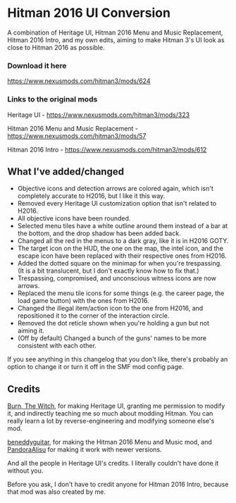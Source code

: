# Hitman 2016 UI Conversion
A combination of Heritage UI, Hitman 2016 Menu and Music Replacement, Hitman 2016 Intro, and my own edits, aiming to make Hitman 3's UI look as close to Hitman 2016 as possible.

### Download it here
https://www.nexusmods.com/hitman3/mods/624

### Links to the original mods
Heritage UI - https://www.nexusmods.com/hitman3/mods/323

Hitman 2016 Menu and Music Replacement - https://www.nexusmods.com/hitman3/mods/57

Hitman 2016 Intro - https://www.nexusmods.com/hitman3/mods/612

## What I've added/changed
- Objective icons and detection arrows are colored again, which isn't completely accurate to H2016, but I like it this way.
- Removed every Heritage UI customization option that isn't related to H2016.
- All objective icons have been rounded.
- Selected menu tiles have a white outline around them instead of a bar at the bottom, and the drop shadow has been added back.
- Changed all the red in the menus to a dark gray, like it is in H2016 GOTY.
- The target icon on the HUD, the one on the map, the intel icon, and the escape icon have been replaced with their respective ones from H2016.
- Added the dotted square on the minimap for when you're trespassing. (It is a bit translucent, but I don't exactly know how to fix that.)
- Trespassing, compromised, and unconscious witness icons are now arrows.
- Replaced the menu tile icons for some things (e.g. the career page, the load game button) with the ones from H2016.
- Changed the illegal item/action icon to the one from H2016, and repositioned it to the corner of the interaction circle.
- Removed the dot reticle shown when you're holding a gun but not aiming it.
- (Off by default) Changed a bunch of the guns' names to be more consistent with each other.

If you see anything in this changelog that you don't like, there's probably an option to change it or turn it off in the SMF mod config page.

## Credits
[Burn, The Witch](https://www.nexusmods.com/users/121153618), for making Heritage UI, granting me permission to modify it, and indirectly teaching me so much about modding Hitman. You can really learn a lot by reverse-engineering and modifying someone else's mod.

[beneddyguitar](https://www.nexusmods.com/users/42615100), for making the Hitman 2016 Menu and Music mod, and [PandoraAlisu](https://www.nexusmods.com/users/162730918) for making it work with newer versions.

And all the people in Heritage UI's credits. I literally couldn't have done it without you.

Before you ask, I don't have to credit anyone for Hitman 2016 Intro, because that mod was also created by me.
